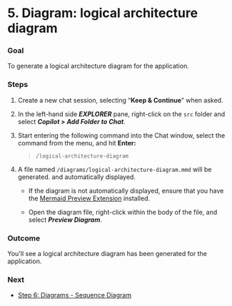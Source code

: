 # 5. Diagram: logical architecture diagram

### **Goal**

To generate a logical architecture diagram for the application.
 

### **Steps**

1. Create a new chat session, selecting “**Keep & Continue**” when asked.

2. In the left-hand side _**EXPLORER**_ pane, right-click on the `src` folder and select _**Copilot > Add Folder to Chat**_.

3. Start entering the following command into the Chat window, select the command from the menu, and hit **Enter:**  

   > `/logical-architecture-diagram`   

4. A file named `/diagrams/logical-architecture-diagram.mmd` will be generated. and automatically displayed.

   - If the diagram is not automatically displayed, ensure that you have the [Mermaid Preview Extension](https://marketplace.visualstudio.com/items?itemName=vstirbu.vscode-mermaid-preview) installed.

   - Open the diagram file, right-click within the body of the file, and select _**Preview Diagram**_.


### **Outcome**

You'll see a logical architecture diagram has been generated for the application.
 

### **Next**

* [Step 6: Diagrams - Sequence Diagram](step-6_sequence-diagram.md)

